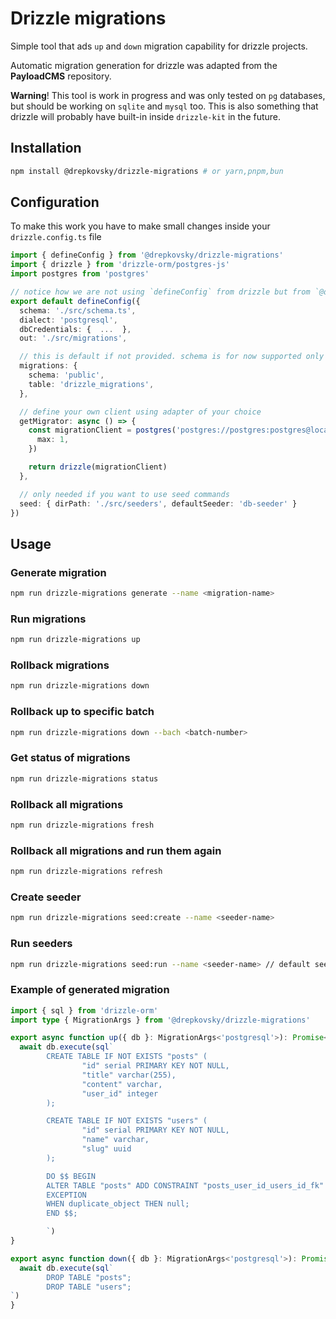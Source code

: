 # Drizzle migrations

Simple tool that ads `up` and `down` migration capability for drizzle projects.


Automatic migration generation for drizzle was adapted from the **PayloadCMS** repository.

 **Warning**! This tool is work in progress and was only tested on `pg` databases, but should be working on `sqlite` and `mysql` too.
 This is also something that drizzle will probably have built-in inside `drizzle-kit` in the future.


## Installation

```bash
npm install @drepkovsky/drizzle-migrations # or yarn,pnpm,bun
```

## Configuration

To make this work you have to make small changes inside your `drizzle.config.ts` file

```ts
import { defineConfig } from '@drepkovsky/drizzle-migrations'
import { drizzle } from 'drizzle-orm/postgres-js'
import postgres from 'postgres'

// notice how we are not using `defineConfig` from drizzle but from `@drepkovsky/drizzle-migrations`
export default defineConfig({
  schema: './src/schema.ts',
  dialect: 'postgresql',
  dbCredentials: {  ...  },
  out: './src/migrations',

  // this is default if not provided. schema is for now supported only for postgres,
  migrations: {
    schema: 'public',
    table: 'drizzle_migrations',
  }, 

  // define your own client using adapter of your choice
  getMigrator: async () => {
    const migrationClient = postgres('postgres://postgres:postgres@localhost/postgres-db', {
      max: 1,
    })

    return drizzle(migrationClient)
  }, 

  // only needed if you want to use seed commands
  seed: { dirPath: './src/seeders', defaultSeeder: 'db-seeder' }
})
```

## Usage

### Generate migration
```bash
npm run drizzle-migrations generate --name <migration-name>
```

### Run migrations
```bash
npm run drizzle-migrations up
```

### Rollback migrations
```bash
npm run drizzle-migrations down
```

### Rollback up to specific batch
```bash
npm run drizzle-migrations down --bach <batch-number>
```

### Get status of migrations
```bash
npm run drizzle-migrations status
```

### Rollback all migrations
```bash
npm run drizzle-migrations fresh
```

### Rollback all migrations and run them again
```bash
npm run drizzle-migrations refresh
```

### Create seeder
```bash
npm run drizzle-migrations seed:create --name <seeder-name>
```

### Run seeders
```bash
npm run drizzle-migrations seed:run --name <seeder-name> // default seeder is db-seeder
```


### Example of generated migration

```ts
import { sql } from 'drizzle-orm'
import type { MigrationArgs } from '@drepkovsky/drizzle-migrations'

export async function up({ db }: MigrationArgs<'postgresql'>): Promise<void> {
  await db.execute(sql`
        CREATE TABLE IF NOT EXISTS "posts" (
                "id" serial PRIMARY KEY NOT NULL,
                "title" varchar(255),
                "content" varchar,
                "user_id" integer
        );

        CREATE TABLE IF NOT EXISTS "users" (
                "id" serial PRIMARY KEY NOT NULL,
                "name" varchar,
                "slug" uuid
        );

        DO $$ BEGIN
        ALTER TABLE "posts" ADD CONSTRAINT "posts_user_id_users_id_fk" FOREIGN KEY ("user_id") REFERENCES "public"."users"("id") ON DELETE no action ON UPDATE no action;
        EXCEPTION
        WHEN duplicate_object THEN null;
        END $$;

        `)
}

export async function down({ db }: MigrationArgs<'postgresql'>): Promise<void> {
  await db.execute(sql`
        DROP TABLE "posts";
        DROP TABLE "users";
`)
}
```
